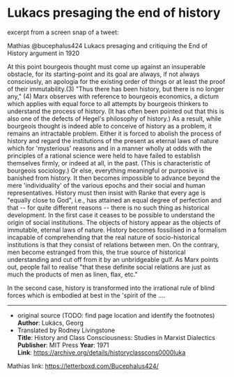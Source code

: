 # Lukacs presaging the end of history

excerpt from a screen snap of a tweet:   

Mathias @bucephalus424
Lukacs presaging and critiquing the End of History argument in 1920  

At this point bourgeois thought must come up against an insuperable obstacle, for its starting-point and its goal are always, if not always consciously, an apologia for the existing order of things or at least the proof of their immutability.(3) "Thus there has been history, but there is no longer any," (4) Marx observes with reference to bourgeois economics, a dictum which applies with equal force to all attempts by bourgeois thinkers to understand the process of history. (It has often been pointed out that this is also one of the defects of Hegel's philosophy of history.)  As a result, while bourgeois thought is indeed able to conceive of history as a problem, it remains an intractable problem. Either it is forced to abolish the process of history and regard the institutions of the present as eternal laws of nature which for 'mysterious' reasons and in a manner wholly at odds with the principles of a rational science were held to have failed to establish themselves firmly, or indeed at all, in the past. (This is characteristic of bourgeois sociology.) Or else, everything meaningful or purposive is banished from history. It then becomes impossible to advance beyond the mere 'individuality' of the various epochs and their social and human representatives. History must then insist with Ranke that every age is "equally close to God", i.e., has attained an equal degree of perfection and that -- for quite different reasons -- there is no such thing as historical development.  In the first case it ceases to be possible to understand the origin of social institutions. The objects of history appear as the objects of immutable, eternal laws of nature. History becomes fossilised in a formalism incapable of comprehending that the real nature of socio-historical institutions is that they consist of relations between men. On the contrary, men become estranged from this, the true source of historical understanding and cut off from it by an unbridgeable gulf. As Marx points out, people fail to realise "that these definite social relations are just as much the products of men as linen, flax, etc."  

In the second case, history is transformed into the irrational rule of blind forces which is embodied at best in the 'spirit of the ....

-----
- original source  (TODO: find page location and identify the footnotes)
**Author**: Lukács, Georg  
 - Translated by Rodney Livingstone  
**Title**: History and Class Consciousness: Studies in Marxist Dialectics  
**Publisher**: MIT Press
**Year**: 1971  
**Link**: <https://archive.org/details/historyclasscons0000luka>  

Mathias link: <https://letterboxd.com/Bucephalus424/>  

